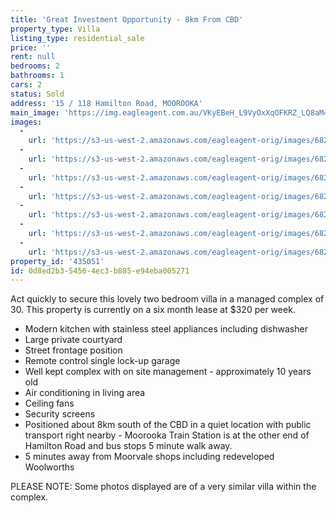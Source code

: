 ```yaml
---
title: 'Great Investment Opportunity - 8km From CBD'
property_type: Villa
listing_type: residential_sale
price: ''
rent: null
bedrooms: 2
bathrooms: 1
cars: 2
status: Sold
address: '15 / 118 Hamilton Road, MOOROOKA'
main_image: 'https://img.eagleagent.com.au/VKyEBeH_L9VyOxXqOFKRZ_LQ8aM=/1280x854/smart/https://s3-us-west-2.amazonaws.com/eagleagent-orig/images/6820002/107039007-image-M.jpg'
images:
  -
    url: 'https://s3-us-west-2.amazonaws.com/eagleagent-orig/images/6820008/107039007-image-F.jpg'
  -
    url: 'https://s3-us-west-2.amazonaws.com/eagleagent-orig/images/6820007/107039007-image-E.jpg'
  -
    url: 'https://s3-us-west-2.amazonaws.com/eagleagent-orig/images/6820006/107039007-image-D.jpg'
  -
    url: 'https://s3-us-west-2.amazonaws.com/eagleagent-orig/images/6820005/107039007-image-C.jpg'
  -
    url: 'https://s3-us-west-2.amazonaws.com/eagleagent-orig/images/6820004/107039007-image-B.jpg'
  -
    url: 'https://s3-us-west-2.amazonaws.com/eagleagent-orig/images/6820003/107039007-image-A.jpg'
  -
    url: 'https://s3-us-west-2.amazonaws.com/eagleagent-orig/images/6820002/107039007-image-M.jpg'
property_id: '435051'
id: 0d8ed2b3-5456-4ec3-b885-e94eba005271
---
```

Act quickly to secure this lovely two bedroom villa in a managed complex of 30. This property is currently on a six month lease at $320 per week.

*  Modern kitchen with stainless steel appliances including dishwasher
*  Large private courtyard
*  Street frontage position
*  Remote control single lock-up garage
*  Well kept complex with on site management - approximately 10 years old
*  Air conditioning in living area
*  Ceiling fans
*  Security screens
*  Positioned about 8km south of the CBD in a quiet location with public transport right nearby - Moorooka Train Station is at the other end of Hamilton Road and bus stops 5 minute walk away.
*  5 minutes away from Moorvale shops including redeveloped Woolworths


PLEASE NOTE: Some photos displayed are of a very similar villa within the complex.